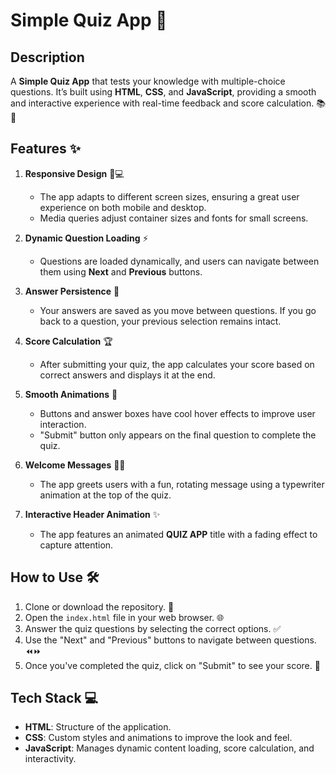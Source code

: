 
# Simple Quiz App 🎯
## Description
A **Simple Quiz App** that tests your knowledge with multiple-choice questions. It’s built using **HTML**, **CSS**, and **JavaScript**, providing a smooth and interactive experience with real-time feedback and score calculation. 📚🧠

## Features ✨
1. **Responsive Design** 📱💻
   - The app adapts to different screen sizes, ensuring a great user experience on both mobile and desktop.
   - Media queries adjust container sizes and fonts for small screens.

2. **Dynamic Question Loading** ⚡️
   - Questions are loaded dynamically, and users can navigate between them using **Next** and **Previous** buttons.

3. **Answer Persistence** 🔄
   - Your answers are saved as you move between questions. If you go back to a question, your previous selection remains intact.

4. **Score Calculation** 🏆
   - After submitting your quiz, the app calculates your score based on correct answers and displays it at the end.

5. **Smooth Animations** 🎨
   - Buttons and answer boxes have cool hover effects to improve user interaction.
   - "Submit" button only appears on the final question to complete the quiz.

6. **Welcome Messages** 👋📝
   - The app greets users with a fun, rotating message using a typewriter animation at the top of the quiz.

7. **Interactive Header Animation** ✨
   - The app features an animated **QUIZ APP** title with a fading effect to capture attention.

## How to Use 🛠️
1. Clone or download the repository. 📂
2. Open the `index.html` file in your web browser. 🌐
3. Answer the quiz questions by selecting the correct options. ✅
4. Use the "Next" and "Previous" buttons to navigate between questions. ⏪⏩
5. Once you've completed the quiz, click on "Submit" to see your score. 🏁

## Tech Stack 💻
- **HTML**: Structure of the application.
- **CSS**: Custom styles and animations to improve the look and feel.
- **JavaScript**: Manages dynamic content loading, score calculation, and interactivity.

